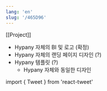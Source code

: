 ```yaml
---
lang: 'en'
slug: '/465D96'
---
```


[[Project]]

- Hypany 자체의 BI 및 로고 (확정)
- Hypany 자체의 랜딩 페이지 디자인 (?)
- Hypany 템플릿 (?)
  - Hypany 자체와 동일한 디자인

import { Tweet } from 'react-tweet'

<Tweet id="1920449257259123101" />

<Tweet id="1909999059231785322" />

<Tweet id="1922258466460119234" />
